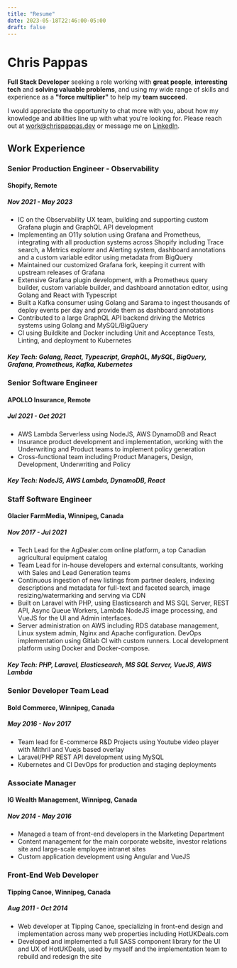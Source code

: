 ```yaml
---
title: "Resume"
date: 2023-05-18T22:46:00-05:00
draft: false
---
```


# Chris Pappas

**Full Stack Developer** seeking a role working with **great people**, **interesting tech** and **solving valuable
problems**, and using my wide range of skills and experience as a **"force multiplier"** to help my **team succeed**. 

I would appreciate the opportunity to chat more with you, about how my knowledge and abilities line up with what you're 
looking for. Please reach out at [work@chrispappas.dev](mailto:work@chrispappas.dev) or message me on 
[LinkedIn](https://linkedin.com/in/chris-pappas).

## Work Experience

### Senior Production Engineer - Observability
#### Shopify, Remote
##### Nov 2021 - May 2023

- IC on the Observability UX team, building and supporting custom Grafana plugin and GraphQL API development
- Implementing an O11y solution using Grafana and Prometheus, integrating with all production systems across Shopify including Trace search, a Metrics explorer and Alerting system, dashboard annotations and a custom variable editor using metadata from BigQuery
- Maintained our customized Grafana fork, keeping it current with upstream releases of Grafana
- Extensive Grafana plugin development, with a Prometheus query builder, custom variable builder, and dashboard annotation editor, using Golang and React with Typescript 
- Built a Kafka consumer using Golang and Sarama to ingest thousands of deploy events per day and provide them as dashboard annotations
- Contributed to a large GraphQL API backend driving the Metrics systems using Golang and MySQL/BigQuery
- CI using Buildkite and Docker including Unit and Acceptance Tests, Linting, and deployment to Kubernetes

##### Key Tech: Golang, React, Typescript, GraphQL, MySQL, BigQuery, Grafana, Prometheus, Kafka, Kubernetes

### Senior Software Engineer
#### APOLLO Insurance, Remote
##### Jul 2021 - Oct 2021

- AWS Lambda Serverless using NodeJS, AWS DynamoDB and React
- Insurance product development and implementation, working with the Underwriting and Product teams to implement policy
  generation
- Cross-functional team including Product Managers, Design, Development, Underwriting and Policy

##### Key Tech: NodeJS, AWS Lambda, DynamoDB, React

### Staff Software Engineer
#### Glacier FarmMedia, Winnipeg, Canada
##### Nov 2017 - Jul 2021

- Tech Lead for the AgDealer.com online platform, a top Canadian agricultural equipment catalog
- Team Lead for in-house developers and external consultants, working with Sales and Lead Generation teams
- Continuous ingestion of new listings from partner dealers, indexing descriptions and metadata for full-text and 
  faceted search, image resizing/watermarking and serving via CDN
- Built on Laravel with PHP, using Elasticsearch and MS SQL Server, REST API, Async Queue Workers, Lambda NodeJS image
  processing, and VueJS for the UI and Admin interfaces.
- Server administration on AWS including RDS database management, Linux system admin, Nginx and Apache configuration. 
  DevOps implementation using Gitlab CI with custom runners. Local development platform using Docker and Docker-compose.

##### Key Tech: PHP, Laravel, Elasticsearch, MS SQL Server, VueJS, AWS Lambda

### Senior Developer Team Lead
#### Bold Commerce, Winnipeg, Canada
##### May 2016 - Nov 2017

- Team lead for E-commerce R&D Projects using Youtube video player with Mithril and Vuejs based overlay
- Laravel/PHP REST API development using MySQL
- Kubernetes and CI DevOps for production and staging deployments

### Associate Manager
#### IG Wealth Management, Winnipeg, Canada
##### Nov 2014 - May 2016

- Managed a team of front-end developers in the Marketing Department
- Content management for the main corporate website, investor relations site and large-scale employee intranet sites
- Custom application development using Angular and VueJS

### Front-End Web Developer
#### Tipping Canoe, Winnipeg, Canada
##### Aug 2011 - Oct 2014

- Web developer at Tipping Canoe, specializing in front-end design and implementation across many web properties
  including HotUKDeals.com
- Developed and implemented a full SASS component library for the UI and UX of HotUKDeals, used by myself and the
  implementation team to rebuild and redesign the site
